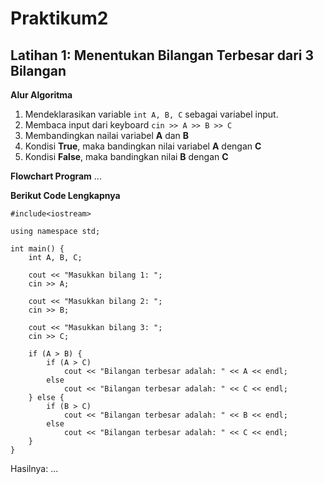 # Praktikum2

## Latihan 1: Menentukan Bilangan Terbesar dari 3 Bilangan

**Alur Algoritma**
1. Mendeklarasikan variable `int A, B, C` sebagai variabel input.
2. Membaca input dari keyboard `cin >> A >> B >> C`
3. Membandingkan nailai variabel **A** dan **B**
4. Kondisi **True**, maka bandingkan nilai variabel **A** dengan **C**
5. Kondisi **False**, maka bandingkan nilai **B** dengan **C**

**Flowchart Program**
...

**Berikut Code Lengkapnya**
```
#include<iostream>

using namespace std;

int main() {
    int A, B, C;

    cout << "Masukkan bilang 1: ";
    cin >> A;

    cout << "Masukkan bilang 2: ";
    cin >> B;

    cout << "Masukkan bilang 3: ";
    cin >> C;

    if (A > B) {
        if (A > C)
            cout << "Bilangan terbesar adalah: " << A << endl;
        else
            cout << "Bilangan terbesar adalah: " << C << endl;
    } else {
        if (B > C)
            cout << "Bilangan terbesar adalah: " << B << endl;
        else
            cout << "Bilangan terbesar adalah: " << C << endl;
    }
}

```

Hasilnya:
...